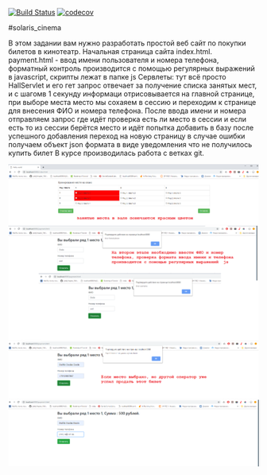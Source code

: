[![Build Status](https://travis-ci.org/AlexandrKaleganov/solaris_cinema.svg?branch=master)](https://travis-ci.org/AlexandrKaleganov/solaris_cinema)
[![codecov](https://codecov.io/gh/AlexandrKaleganov/solaris_cinema/branch/master/graph/badge.svg)](https://codecov.io/gh/AlexandrKaleganov/solaris_cinema)

#solaris_cinema

В этом задании вам нужно разработать простой веб сайт по покупки билетов в кинотеатр.
Начальная страница сайта index.html. 
payment.html  - ввод имени пользователя и номера телефона, форматный контроль производится с помощью 
регулярных выражений в javascript, скрипты лежат в папке js 
Сервлеты: тут всё просто HallServlet и его гет запрос отвечает за  получение списка занятых мест, и с 
шагомв 1 секунду информаци отрисовывается на главной странице, при выборе места место мы сохаяем в сессию
и переходим к странице для внесения ФИО и номера телефона. После ввода имени и номера отправляем запрос где идёт
 проверка есть ли место в сессии и если есть то из сессии берётся место и идёт попытка добавить в базу после успешного добавления 
 переход на новую страницу в случае ошибки получаем объект json формата   в виде уведомления что не получилось купить билет 
В курсе производилась работа с ветках git.


![Alt text](https://github.com/AlexandrKaleganov/solaris_cinema/blob/master/img/1.png "Optional Title")
![Alt text](https://github.com/AlexandrKaleganov/solaris_cinema/blob/master/img/2.png "Optional Title")
![Alt text](https://github.com/AlexandrKaleganov/solaris_cinema/blob/master/img/3.png "Optional Title")
![Alt text](https://github.com/AlexandrKaleganov/solaris_cinema/blob/master/img/4.png "Optional Title")